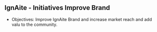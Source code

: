 ## IgnAite - Initiatives Improve Brand
- Objectives: Improve IgnAite Brand and increase market reach and add valu to the community.
